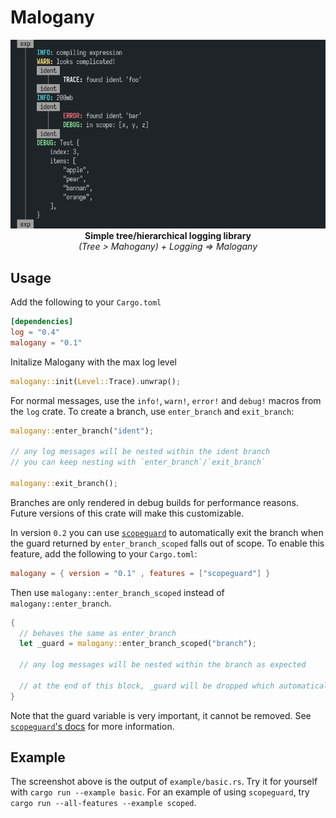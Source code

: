 # Malogany

<p align="center">
<img alt="Sample of Malogany's output" src="screenshot.png"><br>
<b>Simple tree/hierarchical logging library</b><br>
<i>(Tree > Mahogany) + Logging => Malogany</i>
</p>

## Usage

Add the following to your `Cargo.toml`

```toml
[dependencies]
log = "0.4"
malogany = "0.1"
```

Initalize Malogany with the max log level

```rust
malogany::init(Level::Trace).unwrap();
```

For normal messages, use the `info!`, `warn!`, `error!` and `debug!` macros from the `log` crate. To create a branch, use `enter_branch` and `exit_branch`:

```rust
malogany::enter_branch("ident");

// any log messages will be nested within the ident branch
// you can keep nesting with `enter_branch`/`exit_branch`

malogany::exit_branch();
```

Branches are only rendered in debug builds for performance reasons. Future versions of this crate will make this customizable.

In version `0.2` you can use [`scopeguard`](https://github.com/bluss/scopeguard) to automatically exit the branch when the guard returned by `enter_branch_scoped` falls out of scope. To enable this feature, add the following to your `Cargo.toml`:

```toml
malogany = { version = "0.1" , features = ["scopeguard"] }
```

Then use `malogany::enter_branch_scoped` instead of `malogany::enter_branch`. 

```rust
{
  // behaves the same as enter_branch
  let _guard = malogany::enter_branch_scoped("branch");

  // any log messages will be nested within the branch as expected

  // at the end of this block, _guard will be dropped which automatically calls `malogany::exit_branch()` 
}
```

Note that the guard variable is very important, it cannot be removed. See [`scopeguard`'s docs](https://docs.rs/scopeguard/latest/scopeguard/) for more information.

## Example

The screenshot above is the output of `example/basic.rs`. Try it for yourself with `cargo run --example basic`. For an example of using `scopeguard`, try `cargo run --all-features --example scoped`.